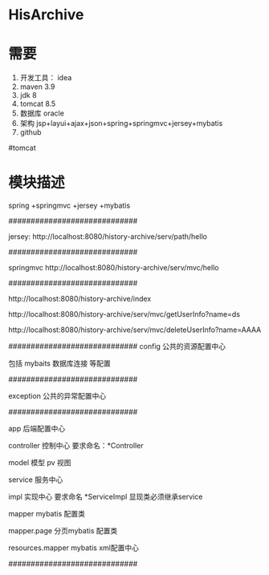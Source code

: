 # HisArchive


# 需要
1. 开发工具： idea
2. maven 3.9
3. jdk 8
4. tomcat 8.5
5. 数据库 oracle
6. 架构 jsp+layui+ajax+json+spring+springmvc+jersey+mybatis
7. github

#tomcat
      <Context docBase="D:\Tomcat\apache-tomcat-8.5.20.1\webapps\history-archive" path="/"  ></Context>


# 模块描述

spring +springmvc +jersey +mybatis

#############################

jersey:
http://localhost:8080/history-archive/serv/path/hello

#############################

springmvc
http://localhost:8080/history-archive/serv/mvc/hello

#############################

http://localhost:8080/history-archive/index

http://localhost:8080/history-archive/serv/mvc/getUserInfo?name=ds

http://localhost:8080/history-archive/serv/mvc/deleteUserInfo?name=AAAA


#############################
config 公共的资源配置中心

包括 mybaits 数据库连接 等配置

#############################

exception  公共的异常配置中心

#############################

app 后端配置中心

controller 控制中心   要求命名：*Controller

model  模型  pv 视图

service 服务中心 

impl  实现中心    要求命名  *ServiceImpl    显现类必须继承service

mapper  mybatis 配置类  

mapper.page 分页mybatis 配置类

resources.mapper  mybatis xml配置中心

#############################



